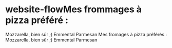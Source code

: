 # website-flowMes frommages à pizza préféré : 
Mozzarella, bien sûr ;)
Emmental 
Parmesan
Mes fromages à pizza préférés : 
Mozzarella, bien sûr ;)
Emmental 
Parmesan

